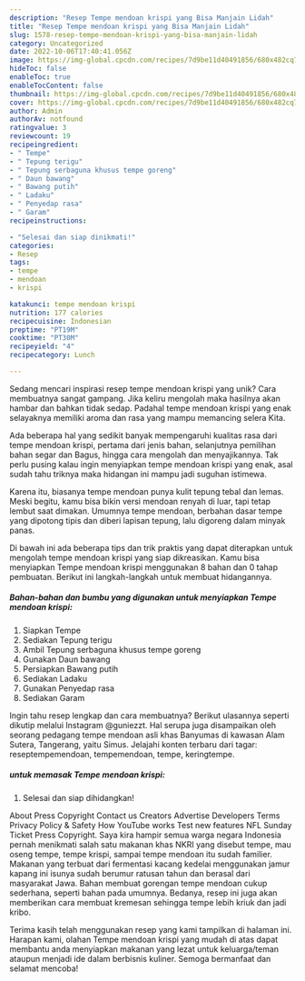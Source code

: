 ```yaml
---
description: "Resep Tempe mendoan krispi yang Bisa Manjain Lidah"
title: "Resep Tempe mendoan krispi yang Bisa Manjain Lidah"
slug: 1578-resep-tempe-mendoan-krispi-yang-bisa-manjain-lidah
category: Uncategorized
date: 2022-10-06T17:40:41.056Z
image: https://img-global.cpcdn.com/recipes/7d9be11d40491856/680x482cq70/tempe-mendoan-krispi-foto-resep-utama.jpg
hideToc: false
enableToc: true
enableTocContent: false
thumbnail: https://img-global.cpcdn.com/recipes/7d9be11d40491856/680x482cq70/tempe-mendoan-krispi-foto-resep-utama.jpg
cover: https://img-global.cpcdn.com/recipes/7d9be11d40491856/680x482cq70/tempe-mendoan-krispi-foto-resep-utama.jpg
author: Admin
authorAv: notfound
ratingvalue: 3
reviewcount: 19
recipeingredient:
- " Tempe"
- " Tepung terigu"
- " Tepung serbaguna khusus tempe goreng"
- " Daun bawang"
- " Bawang putih"
- " Ladaku"
- " Penyedap rasa"
- " Garam"
recipeinstructions:

- "Selesai dan siap dinikmati!"
categories:
- Resep
tags:
- tempe
- mendoan
- krispi

katakunci: tempe mendoan krispi 
nutrition: 177 calories
recipecuisine: Indonesian
preptime: "PT19M"
cooktime: "PT30M"
recipeyield: "4"
recipecategory: Lunch

---
```





Sedang mencari inspirasi resep tempe mendoan krispi yang unik? Cara membuatnya sangat gampang. Jika keliru mengolah maka hasilnya akan hambar dan bahkan tidak sedap. Padahal tempe mendoan krispi yang enak selayaknya memiliki aroma dan rasa yang mampu memancing selera Kita.





Ada beberapa hal yang sedikit banyak mempengaruhi kualitas rasa dari tempe mendoan krispi, pertama dari jenis bahan, selanjutnya pemilihan bahan segar dan Bagus, hingga cara mengolah dan menyajikannya. Tak perlu pusing kalau ingin menyiapkan tempe mendoan krispi yang enak,      asal sudah tahu triknya maka hidangan ini mampu jadi suguhan istimewa.














Karena itu, biasanya tempe mendoan punya kulit tepung tebal dan lemas. Meski begitu, kamu bisa bikin versi mendoan renyah di luar, tapi tetap lembut saat dimakan. Umumnya tempe mendoan, berbahan dasar tempe yang dipotong tipis dan diberi lapisan tepung, lalu digoreng dalam minyak panas.






Di bawah ini ada beberapa tips dan trik praktis yang dapat diterapkan untuk mengolah tempe mendoan krispi yang siap dikreasikan. Kamu bisa menyiapkan Tempe mendoan krispi menggunakan 8 bahan dan 0 tahap pembuatan. Berikut ini langkah-langkah untuk membuat hidangannya.

<!--inarticleads1-->

##### Bahan-bahan dan bumbu yang digunakan untuk menyiapkan Tempe mendoan krispi:

1. Siapkan  Tempe
1. Sediakan  Tepung terigu
1. Ambil  Tepung serbaguna khusus tempe goreng
1. Gunakan  Daun bawang
1. Persiapkan  Bawang putih
1. Sediakan  Ladaku
1. Gunakan  Penyedap rasa
1. Sediakan  Garam


Ingin tahu resep lengkap dan cara membuatnya? Berikut ulasannya seperti dikutip melalui Instagram @guniezzt. Hal serupa juga disampaikan oleh seorang pedagang tempe mendoan asli khas Banyumas di kawasan Alam Sutera, Tangerang, yaitu Simus. Jelajahi konten terbaru dari tagar: reseptempemendoan, tempemendoan, tempe, keringtempe. 

<!--inarticleads2-->

#####  untuk memasak Tempe mendoan krispi:


1. Selesai dan siap dihidangkan!

About Press Copyright Contact us Creators Advertise Developers Terms Privacy Policy &amp; Safety How YouTube works Test new features NFL Sunday Ticket Press Copyright. Saya kira hampir semua warga negara Indonesia pernah menikmati salah satu makanan khas NKRI yang disebut tempe, mau oseng tempe, tempe krispi, sampai tempe mendoan itu sudah familier. Makanan yang terbuat dari fermentasi kacang kedelai menggunakan jamur kapang ini isunya sudah berumur ratusan tahun dan berasal dari masyarakat Jawa. Bahan membuat gorengan tempe mendoan cukup sederhana, seperti bahan pada umumnya. Bedanya, resep ini juga akan memberikan cara membuat kremesan sehingga tempe lebih kriuk dan jadi kribo. 

Terima kasih telah menggunakan resep yang kami tampilkan di halaman ini. Harapan kami, olahan Tempe mendoan krispi yang mudah di atas dapat membantu anda menyiapkan makanan yang lezat untuk keluarga/teman ataupun menjadi ide dalam berbisnis kuliner. Semoga bermanfaat dan selamat mencoba!
